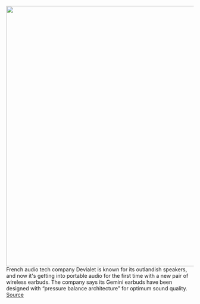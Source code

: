 <img src='https://cdn.vox-cdn.com/thumbor/F4gzWKkdLmtgO_Y2ZFSa2obZiuU=/0x0:2000x1333/1200x800/filters:focal(840x507:1160x827)/cdn.vox-cdn.com/uploads/chorus_image/image/67605762/DEVIALET_BEAUTYSHOTS_P7_1_IMAGE3.0.jpg' width='700px' /><br/>
French audio tech company Devialet is known for its outlandish speakers, and now it's getting into portable audio for the first time with a new pair of wireless earbuds. The company says its Gemini earbuds have been designed with “pressure balance architecture” for optimum sound quality.
<a href='https://www.theverge.com/2020/10/9/21508888/devialet-gemini-wireless-earbuds-price-specs'> Source <a/>